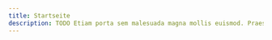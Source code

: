 ```yaml
---
title: Startseite
description: TODO Etiam porta sem malesuada magna mollis euismod. Praesent commodo cursus magna, vel scelerisque nisl consectetur et.
---
```

